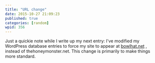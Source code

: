 ```yaml
---
title: "URL change"
date: 2015-10-27 21:09:23
published: true
categories: [random]
wpid: 356
---
```


Just a quickie note while I write up my next entry: I've modified my WordPress database entries to force my site to appear at [bowlhat.net](/ "Bowl Hat") , instead of thehoneymonster.net. This change is primarily to make things more standard.